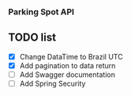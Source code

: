 ### Parking Spot API

## TODO list

- [x] Change DataTime to Brazil UTC
- [x] Add pagination to data return
- [ ] Add Swagger documentation
- [ ] Add Spring Security
